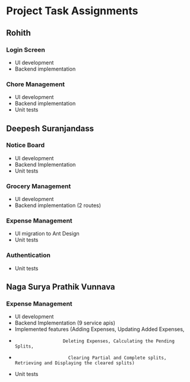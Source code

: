 # Project Task Assignments

## Rohith
### Login Screen
- UI development
- Backend implementation

### Chore Management
- UI development
- Backend implementation
- Unit tests

## Deepesh Suranjandass
### Notice Board
- UI development
- Backend Implementation
- Unit tests

### Grocery Management
- UI development
- Backend implementation (2 routes)

### Expense Management
- UI migration to Ant Design
- Unit tests

### Authentication
- Unit tests

## Naga Surya Prathik Vunnava
### Expense Management
- UI development
- Backend Implementation (9 service apis)
- Implemented features (Adding Expenses, Updating Added Expenses,
-                       Deleting Expenses, Calculating the Pending Splits,
-                         Clearing Partial and Complete splits, Retrieving and Displaying the cleared splits)
- Unit tests
